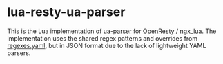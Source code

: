 # lua-resty-ua-parser

This is the Lua implementation of [ua-parser](https://github.com/ua-parser) for [OpenResty](http://openresty.org/) / [ngx\_lua](https://github.com/openresty/lua-nginx-module).
The implementation uses the shared regex patterns and overrides from [regexes.yaml](https://github.com/ua-parser/uap-core/blob/master/regexes.yaml), but in JSON format due to the lack of lightweight YAML parsers.